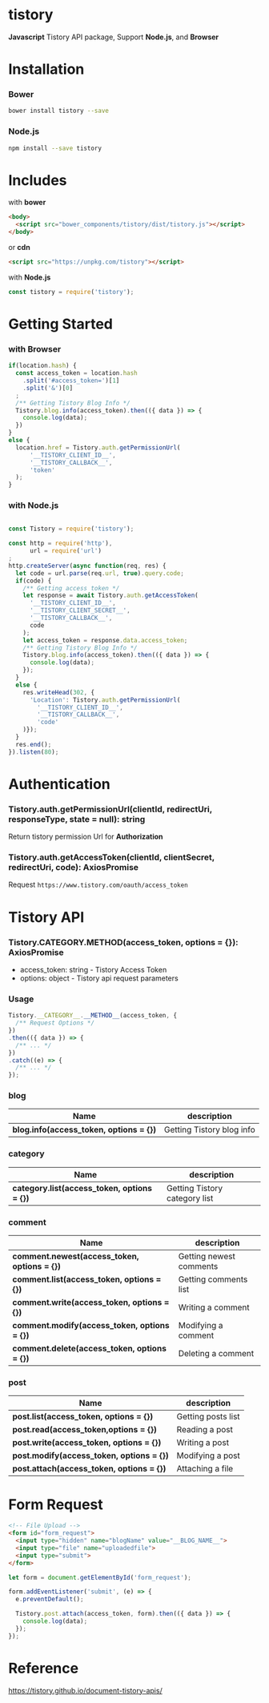 # tistory

**Javascript** Tistory API package, Support **Node.js**, and **Browser**

# Installation

### Bower

```bash
bower install tistory --save
```

### Node.js

```bash
npm install --save tistory
```

# Includes

with **bower**

```html
<body>
  <script src="bower_components/tistory/dist/tistory.js"></script>
</body>
```

or **cdn**

```html
<script src="https://unpkg.com/tistory"></script>
```

with **Node.js**

```javascript
const tistory = require('tistory');
```

# Getting Started

### with Browser

```javascript
if(location.hash) {
  const access_token = location.hash
    .split('#access_token=')[1]
    .split('&')[0]
  ;
  /** Getting Tistory Blog Info */
  Tistory.blog.info(access_token).then(({ data }) => {
    console.log(data);
  })
}
else {
  location.href = Tistory.auth.getPermissionUrl(
      '__TISTORY_CLIENT_ID__', 
      '__TISTORY_CALLBACK__',
      'token'
  );
}
```

### with Node.js

```javascript

const Tistory = require('tistory');

const http = require('http'),
      url = require('url')
;
http.createServer(async function(req, res) {
  let code = url.parse(req.url, true).query.code;
  if(code) {
    /** Getting access token */
    let response = await Tistory.auth.getAccessToken(
      '__TISTORY_CLIENT_ID__',
      '__TISTORY_CLIENT_SECRET__',
      '__TISTORY_CALLBACK__',
      code
    );
    let access_token = response.data.access_token;
    /** Getting Tistory Blog Info */
    Tistory.blog.info(access_token).then(({ data }) => {
      console.log(data);
    });
  }
  else {
    res.writeHead(302, {
      'Location': Tistory.auth.getPermissionUrl(
        '__TISTORY_CLIENT_ID__', 
        '__TISTORY_CALLBACK__', 
        'code'
    )});
  }
  res.end();
}).listen(80);
```

# Authentication

### Tistory.auth.getPermissionUrl(clientId, redirectUri, responseType, state = null): string

Return tistory permission Url for **Authorization**

### Tistory.auth.getAccessToken(clientId, clientSecret, redirectUri, code): AxiosPromise

Request ```https://www.tistory.com/oauth/access_token```

# Tistory API

### Tistory.__CATEGORY__.__METHOD__(access_token, options = {}): AxiosPromise

* access_token: string - Tistory Access Token
* options: object - Tistory api request parameters

### Usage

```javascript
Tistory.__CATEGORY__.__METHOD__(access_token, {
  /** Request Options */
})
.then(({ data }) => {
  /** ... */
})
.catch((e) => {
  /** ... */
});
```

### blog

|Name|description|
-----|-----------|
|**blog.info(access_token, options = {})**| Getting Tistory blog info

### category

|Name|description|
-----|-----------|
|**category.list(access_token, options = {})**| Getting Tistory category list

### comment

|Name|description|
-----|-----------|
|**comment.newest(access_token, options = {})**| Getting newest comments
|**comment.list(access_token, options = {})**| Getting comments list
|**comment.write(access_token, options = {})**| Writing a comment
|**comment.modify(access_token, options = {})**| Modifying a comment
|**comment.delete(access_token, options = {})**| Deleting a comment

### post

|Name|description|
-----|-----------|
|**post.list(access_token, options = {})**| Getting posts list
|**post.read(access_token,options = {})**| Reading a post
|**post.write(access_token, options = {})**| Writing a post
|**post.modify(access_token, options = {})**| Modifying a post
|**post.attach(access_token, options = {})**| Attaching a file

# Form Request

```html
<!-- File Upload -->
<form id="form_request">
  <input type="hidden" name="blogName" value="__BLOG_NAME__">
  <input type="file" name="uploadedfile">
  <input type="submit">
</form>
```

```javascript
let form = document.getElementById('form_request');

form.addEventListener('submit', (e) => {
  e.preventDefault();

  Tistory.post.attach(access_token, form).then(({ data }) => {
    console.log(data);
  });
});
```

# Reference

<https://tistory.github.io/document-tistory-apis/>
